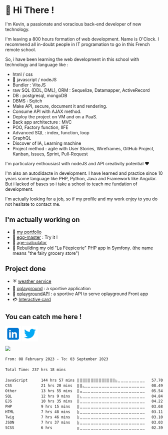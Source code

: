 # :wave: Hi There !

I'm Kevin, a passionate and voracious back-end developer of new technology.

I'm leaving a 800 hours formation of web development. Name is O'Clock. I recommend all in-doubt people in IT programation to go in this French remote school.

So, i have been learning the web development in this school with technology and language like :
- html / css
- :rocket: javascript / nodeJS
- Bundler : ViteJS
- raw SQL (DDL, DML), ORM : Sequelize, Datamapper, ActiveRecord
- DB : postgresql, mongoDB
- DBMS : Sqitch
- Make API, secure, document it and rendering.
- Consume API with AJAX method.
- Deploy the project on VM and on a PaaS.
- Back app architecture : MVC
- POO, Factory function, IIFE
- Advanced SQL : index, function, loop
- GraphQL
- Discover of IA, Learning machine
- Project method : agile with User Stories, Wireframes, GitHub Project, Kanban, Issues, Sprint, Pull-Request

I'm particulary enthousiast with nodeJS and API creativity potential :heart:

I'm also an autodidacte in development. I have learned and practice since 10 years some language like PHP, Python, Java and Framework like Angular. But i lacked of bases so i take a school to teach me fundation of development.

I'm actually looking for a job, so if my profile and my work enjoy to you do not hesitate to contact me.

## I'm actually working on
- :rocket: <a href="https://kevinhouguet.github.io/mywebsite/" target="blank">my portfolio</a>
- :egg: <a href="https://egg-master.netlify.app/">egg-master</a> : Try it !
- 👶 <a href="https://github.com/kevinhouguet/age-calculator/">age-calculator</a> 
- 🛒 Rebuilding my old "La Féepicerie" PHP app in Symfony. (the name means "the fairy grocery store")

## Project done
- :umbrella: <a href="https://service-meteo.netlify.app/">weather service</a>
- :basketball: <a href="https://oplayground.netlify.app/">oplayground</a> : a sportive application
- :basketball: <a href="https://oplaygroundapi.herokuapp.com/">oplaygroundAPI</a> : a sportive API to serve oplayground Front app
- 💳 <a href="https://github.com/kevinhouguet/interactive-card-details-form-main" target="_blank">Interactive card</a>

## You can catch me here !

<a href="https://www.linkedin.com/in/kevinhouguet/" target="blank"><img align="center" src="./assets/img/ico-linkedin.png" height="50" /></a>
<a href="https://twitter.com/k_houguet" target="blank"><img align="center" src="./assets/img/ico-twitter.png" height="50" /></a>
<!-- <a href="https://houguet-kevin.netlify.app/" target="blank"><img align="center" src="./assets/img/ico-mywebsite.png" height="50" /></a> -->

<img src="https://github-readme-stats.vercel.app/api?username=kevinhouguet&show_icons=true&theme=monokai&count_private=true" width="400">

<!--START_SECTION:waka-->

```txt
From: 08 February 2023 - To: 03 September 2023

Total Time: 237 hrs 18 mins

JavaScript      144 hrs 57 mins ⣿⣿⣿⣿⣿⣿⣿⣿⣿⣿⣿⣿⣿⣿⣦⣀⣀⣀⣀⣀⣀⣀⣀⣀⣀   57.70 %
CSS             21 hrs 20 mins  ⣿⣿⣄⣀⣀⣀⣀⣀⣀⣀⣀⣀⣀⣀⣀⣀⣀⣀⣀⣀⣀⣀⣀⣀⣀   08.49 %
Other           13 hrs 55 mins  ⣿⣤⣀⣀⣀⣀⣀⣀⣀⣀⣀⣀⣀⣀⣀⣀⣀⣀⣀⣀⣀⣀⣀⣀⣀   05.54 %
SQL             12 hrs 9 mins   ⣿⣄⣀⣀⣀⣀⣀⣀⣀⣀⣀⣀⣀⣀⣀⣀⣀⣀⣀⣀⣀⣀⣀⣀⣀   04.84 %
EJS             10 hrs 35 mins  ⣿⣀⣀⣀⣀⣀⣀⣀⣀⣀⣀⣀⣀⣀⣀⣀⣀⣀⣀⣀⣀⣀⣀⣀⣀   04.22 %
PHP             9 hrs 15 mins   ⣿⣀⣀⣀⣀⣀⣀⣀⣀⣀⣀⣀⣀⣀⣀⣀⣀⣀⣀⣀⣀⣀⣀⣀⣀   03.68 %
HTML            7 hrs 48 mins   ⣷⣀⣀⣀⣀⣀⣀⣀⣀⣀⣀⣀⣀⣀⣀⣀⣀⣀⣀⣀⣀⣀⣀⣀⣀   03.11 %
Twig            7 hrs 46 mins   ⣷⣀⣀⣀⣀⣀⣀⣀⣀⣀⣀⣀⣀⣀⣀⣀⣀⣀⣀⣀⣀⣀⣀⣀⣀   03.10 %
JSON            7 hrs 37 mins   ⣷⣀⣀⣀⣀⣀⣀⣀⣀⣀⣀⣀⣀⣀⣀⣀⣀⣀⣀⣀⣀⣀⣀⣀⣀   03.03 %
SCSS            6 hrs           ⣶⣀⣀⣀⣀⣀⣀⣀⣀⣀⣀⣀⣀⣀⣀⣀⣀⣀⣀⣀⣀⣀⣀⣀⣀   02.39 %
```

<!--END_SECTION:waka-->

